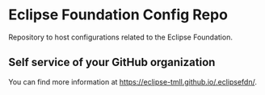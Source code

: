 # Eclipse Foundation Config Repo

Repository to host configurations related to the Eclipse Foundation.

## Self service of your GitHub organization

You can find more information at <https://eclipse-tmll.github.io/.eclipsefdn/>.
